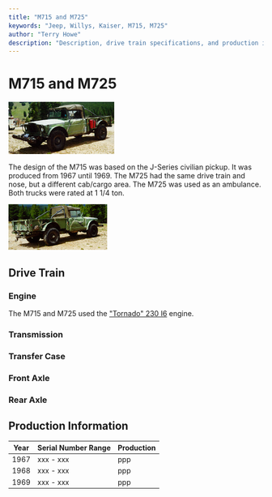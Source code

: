 ```yaml
---
title: "M715 and M725"
keywords: "Jeep, Willys, Kaiser, M715, M725"
author: "Terry Howe"
description: "Description, drive train specifications, and production information for the Kaiser Jeep M715/M725"
---
```

# M715 and M725

[![](../img/m715f_.jpg)](../img/m715f.jpg)

The design of the M715 was based on the J-Series civilian pickup. It was produced from 1967 until 1969. The M725 had the same drive train and nose, but a different cab/cargo area. The M725 was used as an ambulance. Both trucks were rated at 1 1/4 ton.

[![](../img/m715b_.jpg)](../img/m715b.jpg)

## Drive Train

### Engine

The M715 and M725 used the ["Tornado" 230 I6](../engine/factory/tornado230.md) engine.

### Transmission

### Transfer Case

### Front Axle

### Rear Axle

## Production Information

| Year | Serial Number Range | Production |
|------|---------------------|------------|
| 1967 | xxx - xxx           | ppp        |
| 1968 | xxx - xxx           | ppp        |
| 1969 | xxx - xxx           | ppp        |